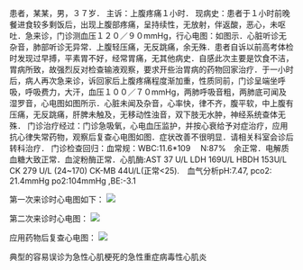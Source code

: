 患者，某某，男，３７岁．
主诉：上腹疼痛１小时．
现病史：患者于１小时前晚餐进食较多剩饭后，出现上腹部疼痛，呈持续性，无放射，伴返酸，恶心，未呕吐．急来诊，门诊测血压１２０／９０mmHg，行心电图：如图示．心脏听诊无杂音，肺部听诊无异常．上腹轻压痛，无反跳痛，余无殊．患者自诉以前高考体检时发现过早搏，平素胃不好，经常胃痛，无其他病史．自感此次主要是饮食不洁，胃病所致，故强烈反对检查输液观察，要求开些治胃病的药物回家治疗．于一小时后，病人再次急来诊，诉回家后上腹疼痛程度渐加重，性质同前，门诊呈端坐呼吸，呼吸费力，大汗，血压１００／７０mmHg，两肺呼吸音粗，两肺底可闻及湿罗音，心电图如图所示．心脏未闻及杂音，心率快，律不齐，腹平软，中上腹有压痛，无反跳痛，肝脾未触及，无移动性浊音，双下肢无水肿，神经系统查体无殊．
门诊治疗经过：门诊急吸氧，心电血压监护，并按心衰给予对症治疗，应用抗心律失常药物，观察后复查心电图如图．症状改善不很明显．请相关科室会诊后转科治疗．
门诊检查回归：血常规：WBC:11.6*109 　N:87%　余正常．电解质血糖大致正常．血淀粉酶正常．心肌酶:AST 37 U/L LDH 169U/L HBDH 153U/L CK 279 U/L (24~170) CK-MB 44U/L(正常<25).　血气分析pH:7.47, pco2: 21.4mmHg po2:104mmHg ,BE:-3.1

第一次来诊时心电图如下：
![](http://img.dxycdn.com/upload/2007/04/11/91755413.snap.jpg)

 第二次来诊时心电图：
 ![](http://img.dxycdn.com/upload/2007/04/11/31162551.snap.jpg)
 
  应用药物后复查心电图：
  ![](http://img.dxycdn.com/upload/2007/04/11/43595454.snap.jpg)
  
典型的容易误诊为急性心肌梗死的急性重症病毒性心肌炎


